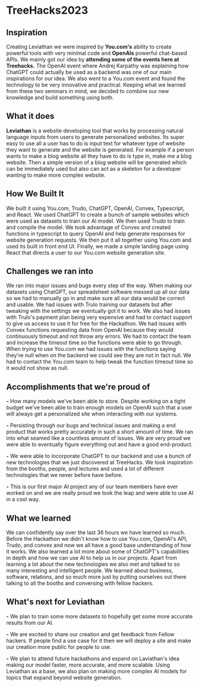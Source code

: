 # TreeHacks2023
## Inspiration
 Creating Leviathan we were inspired by **You.com's** ability to create powerful tools with very minimal code and **OpenAIs** powerful chat-based APIs. We mainly got our idea by **attending some of the events here at Treehacks.** The OpenAI event where Andrej Karpathy was explaining how ChatGPT could actually be used as a backend was one of our main inspirations for our idea. We also went to a You.com event and found the technology to be very innovative and practical. Keeping what we learned from these two seminars in mind, we decided to combine our new knowledge and build something using both.

## What it does
**Leviathan** is a website developing tool that works by processing natural language inputs from users to generate personalized websites. Its super easy to use all a user has to do is input text for whatever type of website they want to generate and the website is generated. For example if a person wants to make a blog website all they have to do is type in, make me a blog website. Then a simple version of a blog website will be generated which can be immediately used but also can act as a skeleton for a developer wanting to make more complex website.

## How We Built It
We built it using You.com, Trudo, ChatGPT, OpenAI, Convex, Typescript, and React. We used ChatGPT to create a bunch of sample websites which were used as datasets to train our AI model. We then used Trudo to train and compile the model. We took advantage of Convex and created functions in typescript to query OpenAI and help generate responses for website generation requests. We then put it all together using You.com and used its built in front end UI. Finally, we made a simple landing page using React that directs a user to our You.com website generation site.

## Challenges we ran into
We ran into major issues and bugs every step of the way. When making our datasets using ChatGPT, our spreadsheet software messed up all our data so we had to manually go in and make sure all our data would be correct and usable. We had issues with Trulo training our datasets but after tweaking with the settings we eventually got it to work. We also had issues with Trulo's payment plan being very expensive and had to contact support to give us access to use it for free for the Hackathon. We had issues with Convex functions requesting data from OpenAI because they would continuously timeout and not throw any errors. We had to contact the team and increase the timeout time so the functions were able to go through. When trying to use You.com we had issues with the functions saying they're null when on the backend we could see they are not in fact null. We had to contact the You.com team to help tweak the function timeout time so it would not show as null.

## Accomplishments that we're proud of
**-** How many models we've been able to store. Despite working on a tight budget we've been able to train enough models on OpenAI such that a user will always get a personalized site when interacting with our systems.

**-** Persisting through our bugs and technical issues and making a end product that works pretty accurately in such a short amount of time. We ran into what seamed like a countless amount of issues. We are very proud we were able to eventually figure everything out and have a good end-product.

**-** We were able to incorporate ChatGPT to our backend and use a bunch of new technologies that we just discovered at TreeHacks. We took inspiration from the booths, people, and lectures and used a lot of different technologies that we never before have before. 

**-** This is our first major AI project any of our team members have ever worked on and we are really proud we took the leap and were able to use AI in a cool way.

## What we learned
We can confidently say over the last 36 hours we have learned so much. Before the Hackathon we didn't know how to use You.com, OpenAI's API, Trudo, and convex and now we all have a good base understanding of how it works. We also learned a lot more about some of ChatGPT's capabilities in depth and how we can use AI to help us in our projects. Apart from learning a lot about the new technologies we also met and talked to so many interesting and intelligent people. We learned about business, software, relations, and so much more just by putting ourselves out there talking to all the booths and conversing with fellow hackers. 

## What's next for Leviathan
**-** We plan to train some more datasets to hopefully get some more accurate results from our AI. 

**-** We are excited to share our creation and get feedback from Fellow hackers. If people find a use case for it then we will deploy a site and make our creation more public for people to use.

**-** We plan to attend future hackathons and expand on Laviathan's idea making our model faster, more accurate, and more scalable. Using Leviathan as a base, we also plan on making more complex AI models for topics that expand beyond website generation. 
